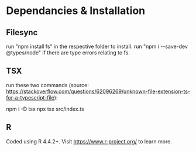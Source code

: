 # Dependancies & Installation
## Filesync
run "npm install fs" in the respective folder to install. run "npm i --save-dev @types/node" if there are type errors relating to fs.
## TSX
run these two commands (source: https://stackoverflow.com/questions/62096269/unknown-file-extension-ts-for-a-typescript-file):

npm i -D tsx
npx tsx src/index.ts
## R
Coded using R 4.4.2+. Visit https://www.r-project.org/ to learn more.
